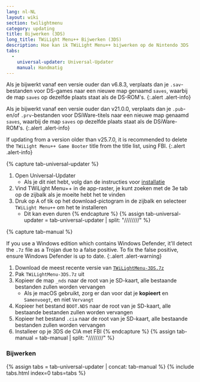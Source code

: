 ```yaml
---
lang: nl-NL
layout: wiki
section: twilightmenu
category: updating
title: Bijwerken (3DS)
long_title: TWiLight Menu++ Bijwerken (3DS)
description: Hoe kan ik TWiLight Menu++ bijwerken op de Nintendo 3DS
tabs:
  - 
    universal-updater: Universal-Updater
    manual: Handmatig
---
```


Als je bijwerkt vanaf een versie ouder dan v6.8.3, verplaats dan je `.sav`-bestanden voor DS-games naar een nieuwe map genaamd `saves`, waarbij de map `saves` op dezelfde plaats staat als de DS-ROM's.
{:.alert .alert-info}

Als je bijwerkt vanaf een versie ouder dan v21.0.0, verplaats dan je `.pub`- en/of `.prv`-bestanden voor DSiWare-titels naar een nieuwe map genaamd `saves`, waarbij de map `saves` op dezelfde plaats staat als de DSiWare-ROM's.
{:.alert .alert-info}

If updating from a version older than v25.7.0, it is recommended to delete the `TWiLight Menu++ Game Booter` title from the title list, using FBI.
{:.alert .alert-info}

{% capture tab-universal-updater %}
1. Open Universal-Updater
   - Als je dit niet hebt, volg dan de instructies voor [installatie](installing-3ds)
1. Vind TWiLight Menu++ in de app-raster, je kunt zoeken met de 3e tab op de zijbalk als je moeite hebt het te vinden
1. Druk op <kbd class="face">A</kbd> of tik op het download-pictogram in de zijbalk en selecteer `TWiLight Menu++` om het te installeren
   - Dit kan even duren
{% endcapture %}
{% assign tab-universal-updater = tab-universal-updater | split: "////////" %}

{% capture tab-manual %}

If you use a Windows edition which contains Windows Defender, it'll detect the `.7z` file as a Trojan due to a false positive. To fix the false positive, ensure Windows Defender is up to date.
{:.alert .alert-warning}

1. Download de meest recente versie van [`TWiLightMenu-3DS.7z`](https://github.com/DS-Homebrew/TWiLightMenu/releases/latest/download/TWiLightMenu-3DS.7z)
1. Pak `TWiLightMenu-3DS.7z` uit
1. Kopieer de map `_nds` naar de root van je SD-kaart, alle bestaande bestanden zullen worden vervangen
   - Als je macOS gebruikt, zorg er dan voor dat je **kopieert** en `Samenvoegt`, en niet `Vervangt`
1. Kopieer het bestand `BOOT.NDS` naar de root van je SD-kaart, alle bestaande bestanden zullen worden vervangen
1. Kopieer het bestand `.cia` naar de root van je SD-kaart, alle bestaande bestanden zullen worden vervangen
1. Installeer op je 3DS de CIA met FBI
{% endcapture %}
{% assign tab-manual = tab-manual | split: "////////" %}

### Bijwerken

{% assign tabs = tab-universal-updater | concat: tab-manual %}
{% include tabs.html index=0 tabs=tabs %}
